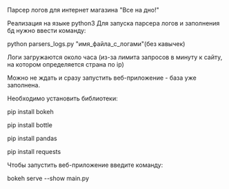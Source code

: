 
Парсер логов для интернет магазина "Все на дно!"

Реализация на языке python3
Для запуска парсера логов и заполнения бд нужно ввести команду:

python parsers_logs.py "имя_файла_с_логами"(без кавычек)

Логи загружаются около часа (из-за лимита запросов в минуту к сайту, на котором определяется страна по ip)

Можно не ждать и сразу запустить веб-приложение - база уже заполнена.


Необходимо установить библиотеки:

pip install bokeh

pip install bottle

pip install pandas

pip install requests


Чтобы запустить веб-приложение введите команду: 

bokeh serve --show main.py



